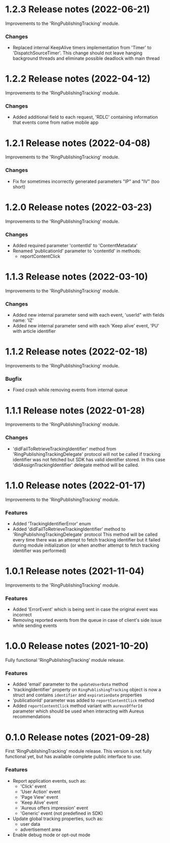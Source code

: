 1.2.3 Release notes (2022-06-21)
=============================================================

Improvements to the 'RingPublishingTracking' module.

### Changes

* Replaced internal KeepAlive timers implementation from 'Timer' to 'DispatchSourceTimer'. This change should not leave hanging background threads and eliminate possible deadlock with main thread

1.2.2 Release notes (2022-04-12)
=============================================================

Improvements to the 'RingPublishingTracking' module.

### Changes

* Added additional field to each request, 'RDLC' containing information that events come from native mobile app

1.2.1 Release notes (2022-04-08)
=============================================================

Improvements to the 'RingPublishingTracking' module.

### Changes

* Fix for sometimes incorrectly generated parameters "IP" and "IV" (too short)

1.2.0 Release notes (2022-03-23)
=============================================================

Improvements to the 'RingPublishingTracking' module.

### Changes

* Added required parameter 'contentId' to 'ContentMetadata'
* Renamed 'publicationId' parameter to 'contentId' in methods:
    - reportContentClick

1.1.3 Release notes (2022-03-10)
=============================================================

Improvements to the 'RingPublishingTracking' module.

### Changes

* Added new internal parameter send with each event, 'userId" with fields name: 'IZ'
* Added new internal parameter send with each 'Keep alive' event, 'PU' with article identifier

1.1.2 Release notes (2022-02-18)
=============================================================

Improvements to the 'RingPublishingTracking' module.

### Bugfix

* Fixed crash while removing events from internal queue

1.1.1 Release notes (2022-01-28)
=============================================================

Improvements to the 'RingPublishingTracking' module.

### Changes

* 'didFailToRetrieveTrackingIdentifier' method from 'RingPublishingTrackingDelegate' protocol will not be called if tracking identifier was not fetched but SDK has valid identifier stored. In this case 'didAssignTrackingIdentifier' delegate method will be called.

1.1.0 Release notes (2022-01-17)
=============================================================

Improvements to the 'RingPublishingTracking' module.

### Features

* Added 'TrackingIdentifierError' enum
* Added 'didFailToRetrieveTrackingIdentifier' method to 'RingPublishingTrackingDelegate' protocol
        This method will be called every time there was an attempt to fetch tracking identifier but it failed during module initialization (or when another attempt to fetch tracking identifier was performed)

1.0.1 Release notes (2021-11-04)
=============================================================

Improvements to the 'RingPublishingTracking' module.

### Features

* Added 'ErrorEvent' which is being sent in case the original event was incorrect
* Removing reported events from the queue in case of client's side issue while sending events

1.0.0 Release notes (2021-10-20)
=============================================================

Fully functional 'RingPublishingTracking' module release.

### Features

* Added 'email' parameter to the `updateUserData` method
* 'trackingIdentifier' property on `RingPublishingTracking` object is now a struct and contains `identifier` and `expirationDate` properties
* 'publicationId' parameter was added to `reportContentClick` method
* Added `reportContentClick` method variant with `aureusOfferId` parameter which should be used when interacting with Aureus recommendations

0.1.0 Release notes (2021-09-28)
=============================================================

First 'RingPublishingTracking' module release. This version is not fully functional yet, but has available complete public interface to use.

### Features

* Report application events, such as:
   - 'Click' event
   - 'User Action' event
   - 'Page View' event
   - 'Keep Alive' event
   - 'Aureus offers impression' event
   - 'Generic' event (not predefined in SDK)
* Update global tracking properties, such as:
   - user data
   - advertisement area
* Enable debug mode or opt-out mode


